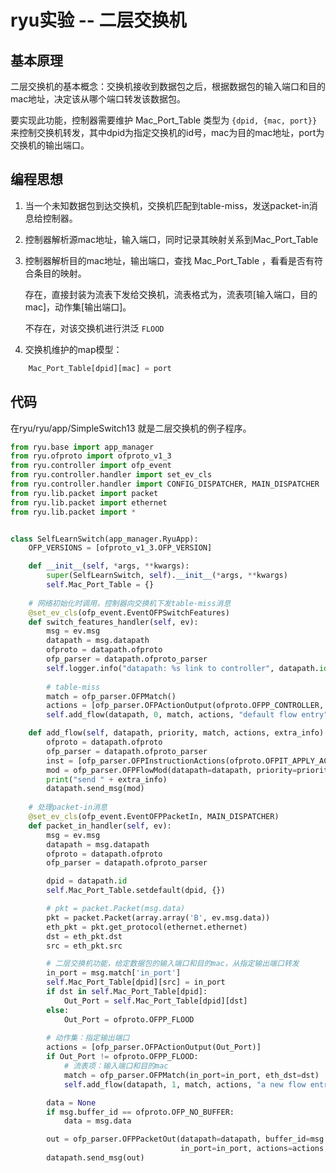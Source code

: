 # ryu实验 -- 二层交换机

## 基本原理

二层交换机的基本概念：交换机接收到数据包之后，根据数据包的输入端口和目的mac地址，决定该从哪个端口转发该数据包。

要实现此功能，控制器需要维护 Mac_Port_Table  类型为 `{dpid, {mac, port}}` 来控制交换机转发，其中dpid为指定交换机的id号，mac为目的mac地址，port为交换机的输出端口。

## 编程思想

1. 当一个未知数据包到达交换机，交换机匹配到table-miss，发送packet-in消息给控制器。

2. 控制器解析源mac地址，输入端口，同时记录其映射关系到Mac_Port_Table 

3. 控制器解析目的mac地址，输出端口，查找 Mac_Port_Table ，看看是否有符合条目的映射。

    存在，直接封装为流表下发给交换机，流表格式为，流表项[输入端口，目的mac]，动作集[输出端口]。

    不存在，对该交换机进行洪泛 `FLOOD`

4. 交换机维护的map模型：
```python
    Mac_Port_Table[dpid][mac] = port
```

## 代码

在ryu/ryu/app/SimpleSwitch13 就是二层交换机的例子程序。

```python
from ryu.base import app_manager
from ryu.ofproto import ofproto_v1_3
from ryu.controller import ofp_event
from ryu.controller.handler import set_ev_cls
from ryu.controller.handler import CONFIG_DISPATCHER, MAIN_DISPATCHER
from ryu.lib.packet import packet
from ryu.lib.packet import ethernet
from ryu.lib.packet import *


class SelfLearnSwitch(app_manager.RyuApp):
    OFP_VERSIONS = [ofproto_v1_3.OFP_VERSION]

    def __init__(self, *args, **kwargs):
        super(SelfLearnSwitch, self).__init__(*args, **kwargs)
        self.Mac_Port_Table = {}
	
    # 网络初始化时调用，控制器向交换机下发table-miss消息
    @set_ev_cls(ofp_event.EventOFPSwitchFeatures)
    def switch_features_handler(self, ev):
        msg = ev.msg
        datapath = msg.datapath
        ofproto = datapath.ofproto
        ofp_parser = datapath.ofproto_parser
        self.logger.info("datapath: %s link to controller", datapath.id)
        
        # table-miss
        match = ofp_parser.OFPMatch()
        actions = [ofp_parser.OFPActionOutput(ofproto.OFPP_CONTROLLER, ofproto.OFPCML_NO_BUFFER)]
        self.add_flow(datapath, 0, match, actions, "default flow entry")

    def add_flow(self, datapath, priority, match, actions, extra_info):
        ofproto = datapath.ofproto
        ofp_parser = datapath.ofproto_parser
        inst = [ofp_parser.OFPInstructionActions(ofproto.OFPIT_APPLY_ACTIONS, actions)]
        mod = ofp_parser.OFPFlowMod(datapath=datapath, priority=priority, match=match, instructions=inst)
        print("send " + extra_info)
        datapath.send_msg(mod)
	
    # 处理packet-in消息
    @set_ev_cls(ofp_event.EventOFPPacketIn, MAIN_DISPATCHER)
    def packet_in_handler(self, ev):
        msg = ev.msg
        datapath = msg.datapath
        ofproto = datapath.ofproto
        ofp_parser = datapath.ofproto_parser

        dpid = datapath.id
        self.Mac_Port_Table.setdefault(dpid, {})

        # pkt = packet.Packet(msg.data)
        pkt = packet.Packet(array.array('B', ev.msg.data))
        eth_pkt = pkt.get_protocol(ethernet.ethernet)
        dst = eth_pkt.dst
        src = eth_pkt.src

        # 二层交换机功能，给定数据包的输入端口和目的mac，从指定输出端口转发
        in_port = msg.match['in_port']
        self.Mac_Port_Table[dpid][src] = in_port
        if dst in self.Mac_Port_Table[dpid]:
            Out_Port = self.Mac_Port_Table[dpid][dst]
        else:
            Out_Port = ofproto.OFPP_FLOOD
        
        # 动作集：指定输出端口    
        actions = [ofp_parser.OFPActionOutput(Out_Port)]
        if Out_Port != ofproto.OFPP_FLOOD:
            # 流表项：输入端口和目的mac
            match = ofp_parser.OFPMatch(in_port=in_port, eth_dst=dst)
            self.add_flow(datapath, 1, match, actions, "a new flow entry by specify port")

        data = None
        if msg.buffer_id == ofproto.OFP_NO_BUFFER:
            data = msg.data

        out = ofp_parser.OFPPacketOut(datapath=datapath, buffer_id=msg.buffer_id,
                                      in_port=in_port, actions=actions, data=data)
        datapath.send_msg(out)
```